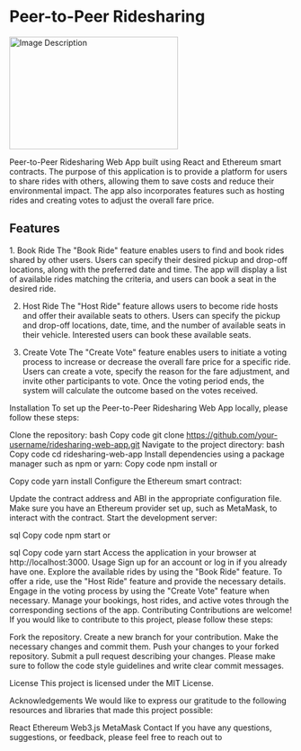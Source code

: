 # Peer-to-Peer Ridesharing


<img style="width:300px; height:200px;" src="https://github.com/mecskyverse/Peer-To-Peer-Ridesharing/assets/91150257/b37238c4-ef05-42b3-9bb7-0f7c2f2c71d3" alt="Image Description" >

Peer-to-Peer Ridesharing Web App built using React and Ethereum smart contracts. The purpose of this application is to provide a platform for users to share rides with others, allowing them to save costs and reduce their environmental impact. The app also incorporates features such as hosting rides and creating votes to adjust the overall fare price.

<h2>Features</h2>
1. Book Ride
The "Book Ride" feature enables users to find and book rides shared by other users. Users can specify their desired pickup and drop-off locations, along with the preferred date and time. The app will display a list of available rides matching the criteria, and users can book a seat in the desired ride.

2. Host Ride
The "Host Ride" feature allows users to become ride hosts and offer their available seats to others. Users can specify the pickup and drop-off locations, date, time, and the number of available seats in their vehicle. Interested users can book these available seats.

3. Create Vote
The "Create Vote" feature enables users to initiate a voting process to increase or decrease the overall fare price for a specific ride. Users can create a vote, specify the reason for the fare adjustment, and invite other participants to vote. Once the voting period ends, the system will calculate the outcome based on the votes received.

Installation
To set up the Peer-to-Peer Ridesharing Web App locally, please follow these steps:

Clone the repository:
bash
Copy code
git clone https://github.com/your-username/ridesharing-web-app.git
Navigate to the project directory:
bash
Copy code
cd ridesharing-web-app
Install dependencies using a package manager such as npm or yarn:
Copy code
npm install
or

Copy code
yarn install
Configure the Ethereum smart contract:

Update the contract address and ABI in the appropriate configuration file.
Make sure you have an Ethereum provider set up, such as MetaMask, to interact with the contract.
Start the development server:

sql
Copy code
npm start
or

sql
Copy code
yarn start
Access the application in your browser at http://localhost:3000.
Usage
Sign up for an account or log in if you already have one.
Explore the available rides by using the "Book Ride" feature.
To offer a ride, use the "Host Ride" feature and provide the necessary details.
Engage in the voting process by using the "Create Vote" feature when necessary.
Manage your bookings, host rides, and active votes through the corresponding sections of the app.
Contributing
Contributions are welcome! If you would like to contribute to this project, please follow these steps:

Fork the repository.
Create a new branch for your contribution.
Make the necessary changes and commit them.
Push your changes to your forked repository.
Submit a pull request describing your changes.
Please make sure to follow the code style guidelines and write clear commit messages.

License
This project is licensed under the MIT License.

Acknowledgements
We would like to express our gratitude to the following resources and libraries that made this project possible:

React
Ethereum
Web3.js
MetaMask
Contact
If you have any questions, suggestions, or feedback, please feel free to reach out to
